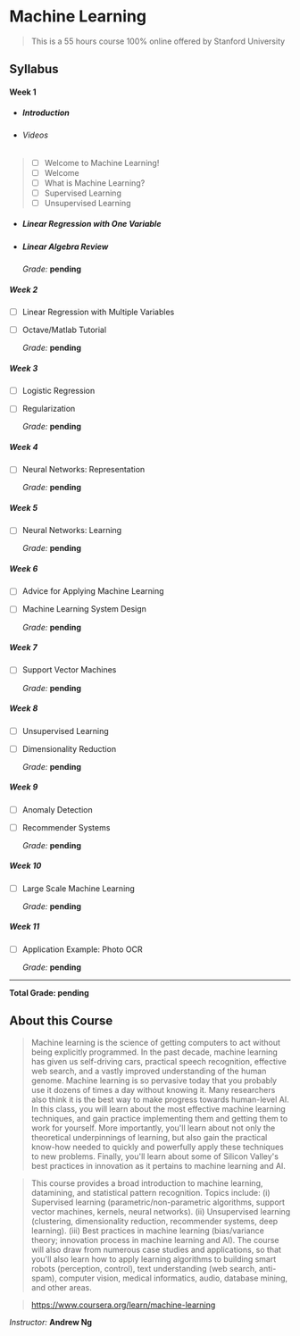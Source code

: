 # Machine Learning
> This is a 55 hours course 100% online offered by Stanford University

## Syllabus

#### Week 1
* ##### Introduction
* ###### Videos
> - [ ] Welcome to Machine Learning!
> - [ ] Welcome
> - [ ] What is Machine Learning?
> - [ ] Supervised Learning
> - [ ] Unsupervised Learning
* ##### Linear Regression with One Variable
* ##### Linear Algebra Review

    *Grade:* **pending**
    
##### Week 2
- [ ] Linear Regression with Multiple Variables
- [ ] Octave/Matlab Tutorial

    *Grade:* **pending**
    
##### Week 3
- [ ] Logistic Regression
- [ ] Regularization

    *Grade:* **pending**
    
##### Week 4
- [ ] Neural Networks: Representation

    *Grade:* **pending**
    
##### Week 5
- [ ] Neural Networks: Learning

    *Grade:* **pending**
    
##### Week 6
- [ ] Advice for Applying Machine Learning
- [ ] Machine Learning System Design

    *Grade:* **pending**
    
##### Week 7
- [ ] Support Vector Machines

    *Grade:* **pending**
    
##### Week 8
- [ ] Unsupervised Learning
- [ ] Dimensionality Reduction

    *Grade:* **pending**
    
##### Week 9
- [ ] Anomaly Detection
- [ ] Recommender Systems

    *Grade:* **pending**
    
##### Week 10
- [ ] Large Scale Machine Learning

    *Grade:* **pending**
    
##### Week 11
- [ ] Application Example: Photo OCR

    *Grade:* **pending**


----
**Total Grade: pending**

## About this Course
> Machine learning is the science of getting computers to act without being explicitly programmed. In the past decade, machine learning has given us self-driving cars, practical speech recognition, effective web search, and a vastly improved understanding of the human genome. Machine learning is so pervasive today that you probably use it dozens of times a day without knowing it. Many researchers also think it is the best way to make progress towards human-level AI. In this class, you will learn about the most effective machine learning techniques, and gain practice implementing them and getting them to work for yourself. More importantly, you'll learn about not only the theoretical underpinnings of learning, but also gain the practical know-how needed to quickly and powerfully apply these techniques to new problems. Finally, you'll learn about some of Silicon Valley's best practices in innovation as it pertains to machine learning and AI.

> This course provides a broad introduction to machine learning, datamining, and statistical pattern recognition. Topics include: (i) Supervised learning (parametric/non-parametric algorithms, support vector machines, kernels, neural networks). (ii) Unsupervised learning (clustering, dimensionality reduction, recommender systems, deep learning). (iii) Best practices in machine learning (bias/variance theory; innovation process in machine learning and AI). The course will also draw from numerous case studies and applications, so that you'll also learn how to apply learning algorithms to building smart robots (perception, control), text understanding (web search, anti-spam), computer vision, medical informatics, audio, database mining, and other areas.

> https://www.coursera.org/learn/machine-learning

*Instructor:* **Andrew Ng**

